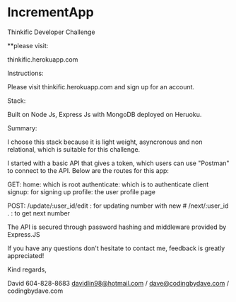 # IncrementApp

Thinkific Developer Challenge

**please visit:

thinkific.herokuapp.com

Instructions:

Please visit thinkific.herokuapp.com
and sign up for an account. 

Stack:

Built on Node Js, Express Js with MongoDB deployed on
Heruoku.

Summary:

I choose this stack because it is light weight,
asyncronous and non relational,
which is suitable for this challenge. 

I started with a basic API that gives a token, which
users can use "Postman" to connect to the API. Below are 
the routes for this app:

GET:
home:         which is root
authenticate: which is to authenticate client
signup:       for signing up
profile:      the user profile page

POST:
/update/:user_id/edit  : for updating number with new #
/next/:user_id .       : to get next number

The API is secured through password hashing and middleware
provided by Express.JS

If you have any questions don't hesitate to contact me, 
feedback is greatly appreciated!

Kind regards,

David
604-828-8683
davidlin98@hotmail.com / dave@codingbydave.com / codingbydave.com








